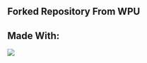 <div style="align-items: center;">
    <h2>Forked Repository From WPU</h2>
    <h2>Made With: </h2>
    <img src="https://img.shields.io/badge/Bootstrap-563D7C?style=for-the-badge&logo=bootstrap&logoColor=white">
    <img src="	https://img.shields.io/badge/HTML5-E34F26?style=for-the-badge&logo=html5&logoColor=white" alt="">
    <img src="	https://img.shields.io/badge/JavaScript-323330?style=for-the-badge&logo=javascript&logoColor=F7DF1E" alt="">
</div>
